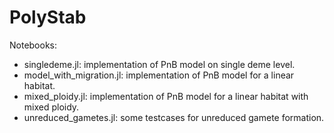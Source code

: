 # PolyStab

Notebooks:
- singledeme.jl: implementation of PnB model on single deme level.
- model_with_migration.jl: implementation of PnB model for a linear habitat.
- mixed_ploidy.jl: implementation of PnB model for a linear habitat with mixed ploidy.
- unreduced_gametes.jl: some testcases for unreduced gamete formation.
